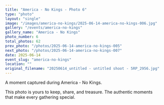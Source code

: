 ```yaml
---
title: "America - No Kings - Photo 6"
type: "photo"
layout: "single"
image: "/images/america-no-kings/2025-06-14-america-no-kings-006.jpg"
gallery: "/events/america-no-kings"
gallery_name: "America - No Kings"
photo_number: 6
total_photos: 62
prev_photo: "/photos/2025-06-14-america-no-kings-005"
next_photo: "/photos/2025-06-14-america-no-kings-007"
date: 2025-06-14
event_slug: "america-no-kings"
location: ""
original_filename: "20250614_untitled - untitled shoot - 5RP_2956.jpg"
---
```


A moment captured during America - No Kings.

This photo is yours to keep, share, and treasure. The authentic moments that make every gathering special.